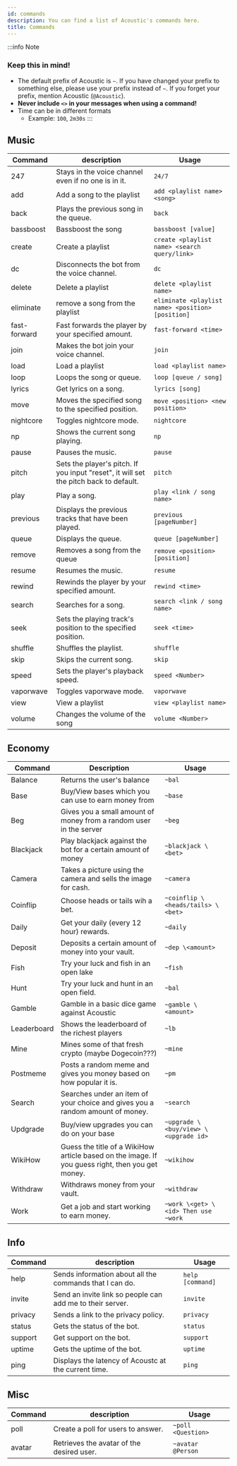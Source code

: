 ```yaml
---
id: commands
description: You can find a list of Acoustic's commands here.
title: Commands
---
```


:::info Note
### Keep this in mind!
- The default prefix of Acoustic is `~`. If you have changed your prefix to something else, please use your prefix instead of `~`. If you forget your prefix, mention Acoustic (`@Acoustic`).
- **Never include `<>` in your messages when using a command!**
- Time can be in different formats
   + Example: `100`, `2m30s`
:::

## Music

| Command      | description                                                                           | Usage                                             |
| ------------ | ------------------------------------------------------------------------------------- | ------------------------------------------------- |
| 247          | Stays in the voice channel even if no one is in it.                                   | `24/7`                                            |
| add          | Add a song to the playlist                                                            | `add <playlist name> <song>`                      |
| back         | Plays the previous song in the queue.                                                 | `back`                                            |
| bassboost    | Bassboost the song                                                                    | `bassboost [value]`                               |
| create       | Create a playlist                                                                     | `create <playlist name> <search query/link>`      |
| dc           | Disconnects the bot from the voice channel.                                           | `dc`                                              |
| delete       | Delete a playlist                                                                     | `delete <playlist name>`                          |
| eliminate    | remove a song from the playlist                                                       | `eliminate <playlist name> <position> [position]` |
| fast-forward | Fast forwards the player by your specified amount.                                    | `fast-forward <time>`                             |
| join         | Makes the bot join your voice channel.                                                | `join`                                            |
| load         | Load a playlist                                                                       | `load <playlist name>`                            |
| loop         | Loops the song or queue.                                                              | `loop [queue / song]`                             |
| lyrics       | Get lyrics on a song.                                                                 | `lyrics [song]`                                   |
| move         | Moves the specified song to the specified position.                                   | `move <position> <new position>`                  |
| nightcore    | Toggles nightcore mode.                                                               | `nightcore`                                       |
| np           | Shows the current song playing.                                                       | `np`                                              |
| pause        | Pauses the music.                                                                     | `pause`                                           |
| pitch        | Sets the player's pitch. If you input "reset", it will set the pitch back to default. | `pitch`                                           |
| play         | Play a song.                                                                          | `play <link / song name>`                         |
| previous     | Displays the previous tracks that have been played.                                   | `previous [pageNumber]`                           |
| queue        | Displays the queue.                                                                   | `queue [pageNumber]`                              |
| remove       | Removes a song from the queue                                                         | `remove <position> [position]`                    |
| resume       | Resumes the music.                                                                    | `resume`                                          |
| rewind       | Rewinds the player by your specified amount.                                          | `rewind <time>`                                   |
| search       | Searches for a song.                                                                  | `search <link / song name>`                       |
| seek         | Sets the playing track's position to the specified position.                          | `seek <time>`                                     |
| shuffle      | Shuffles the playlist.                                                                | `shuffle`                                         |
| skip         | Skips the current song.                                                               | `skip`                                            |
| speed        | Sets the player's playback speed.                                                     | `speed <Number>`                                  |
| vaporwave    | Toggles vaporwave mode.                                                               | `vaporwave`                                       |
| view         | View a playlist                                                                       | `view <playlist name>`                            |
| volume       | Changes the volume of the song                                                        | `volume <Number>`                                 |

## Economy

| Command     | Description                                                                                      | Usage                                |
| ----------- | ------------------------------------------------------------------------------------------------ | ------------------------------------ |
| Balance     | Returns the user's balance                                                                       | `~bal`                               |
| Base        | Buy/View bases which you can use to earn money from                                              | `~base`                              |
| Beg         | Gives you a small amount of money from a random user in the server                               | `~beg`                               |
| Blackjack   | Play blackjack against the bot for a certain amount of money                                     | `~blackjack \<bet>`                  |
| Camera      | Takes a picture using the camera and sells the image for cash.                                   | `~camera`                            |
| Coinflip    | Choose heads or tails wih a bet.                                                                 | `~coinflip \<heads/tails> \<bet>`    |
| Daily       | Get your daily (every 12 hour) rewards.                                                          | `~daily`                             |
| Deposit     | Deposits a certain amount of money into your vault.                                              | `~dep \<amount>`                     |
| Fish        | Try your luck and fish in an open lake                                                           | `~fish`                              |
| Hunt        | Try your luck and hunt in an open field.                                                         | `~bal`                               |
| Gamble      | Gamble in a basic dice game against Acoustic                                                     | `~gamble \<amount>`                  |
| Leaderboard | Shows the leaderboard of the richest players                                                     | `~lb`                                |
| Mine        | Mines some of that fresh crypto (maybe Dogecoin???)                                              | `~mine`                              |
| Postmeme    | Posts a random meme and gives you money based on how popular it is.                              | `~pm`                                |
| Search      | Searches under an item of your choice and gives you a random amount of money.                   | `~search`                            |
| Updgrade    | Buy/view upgrades you can do on your base                                                        | `~upgrade \<buy/view> \<upgrade id>` |
| WikiHow     | Guess the title of a WikiHow article based on the image. If you guess right, then you get money. | `~wikihow`                           |
| Withdraw    | Withdraws money from your vault.                                                                 | `~withdraw`                          |
| Work        | Get a job and start working to earn money.                                                       | `~work \<get> \<id> Then use ~work`  |

## Info

| Command | description                                               | Usage            |
| ------- | --------------------------------------------------------- | ---------------- |
| help    | Sends information about all the commands that I can do.   | `help [command]` |
| invite  | Send an invite link so people can add me to their server. | `invite`         |
| privacy | Sends a link to the privacy policy.                       | `privacy`        |
| status  | Gets the status of the bot.                               | `status`         |
| support | Get support on the bot.                                   | `support`        |
| uptime  | Gets the uptime of the bot.                               | `uptime`         |
| ping    | Displays the latency of Acoustc at the current time.      | `ping`

## Misc

| Command | description                               | Usage              |
| ------- | ----------------------------------------- | ------------------ |
| poll    | Create a poll for users to answer.        | `~poll <Question>` |
| avatar  | Retrieves the avatar of the desired user. | `~avatar @Person`  |
